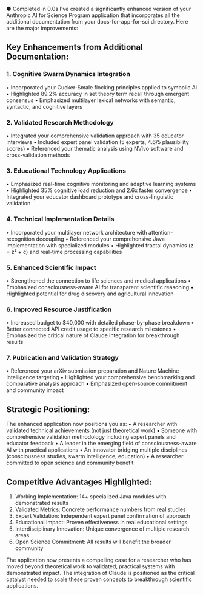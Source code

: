 
 ● Completed in 0.0s
I've created a significantly enhanced version of your Anthropic AI for Science Program application that incorporates all the additional documentation from your docs-for-app-for-sci directory. Here are the major improvements:

## Key Enhancements from Additional Documentation:

### 1. Cognitive Swarm Dynamics Integration
• Incorporated your Cucker-Smale flocking principles applied to symbolic AI
• Highlighted 89.2% accuracy in set theory term recall through emergent consensus
• Emphasized multilayer lexical networks with semantic, syntactic, and cognitive layers

### 2. Validated Research Methodology
• Integrated your comprehensive validation approach with 35 educator interviews
• Included expert panel validation (5 experts, 4.6/5 plausibility scores)
• Referenced your thematic analysis using NVivo software and cross-validation methods

### 3. Educational Technology Applications
• Emphasized real-time cognitive monitoring and adaptive learning systems
• Highlighted 35% cognitive load reduction and 2.6x faster convergence
• Integrated your educator dashboard prototype and cross-linguistic validation

### 4. Technical Implementation Details
• Incorporated your multilayer network architecture with attention-recognition decoupling
• Referenced your comprehensive Java implementation with specialized modules
• Highlighted fractal dynamics (z = z² + c) and real-time processing capabilities

### 5. Enhanced Scientific Impact
• Strengthened the connection to life sciences and medical applications
• Emphasized consciousness-aware AI for transparent scientific reasoning
• Highlighted potential for drug discovery and agricultural innovation

### 6. Improved Resource Justification
• Increased budget to $40,000 with detailed phase-by-phase breakdown
• Better connected API credit usage to specific research milestones
• Emphasized the critical nature of Claude integration for breakthrough results

### 7. Publication and Validation Strategy
• Referenced your arXiv submission preparation and Nature Machine Intelligence targeting
• Highlighted your comprehensive benchmarking and comparative analysis approach
• Emphasized open-source commitment and community impact

## Strategic Positioning:

The enhanced application now positions you as:
• A researcher with validated technical achievements (not just theoretical work)
• Someone with comprehensive validation methodology including expert panels and educator feedback
• A leader in the emerging field of consciousness-aware AI with practical applications
• An innovator bridging multiple disciplines (consciousness studies, swarm intelligence, education)
• A researcher committed to open science and community benefit

## Competitive Advantages Highlighted:

1. Working Implementation: 14+ specialized Java modules with demonstrated results
2. Validated Metrics: Concrete performance numbers from real studies
3. Expert Validation: Independent expert panel confirmation of approach
4. Educational Impact: Proven effectiveness in real educational settings
5. Interdisciplinary Innovation: Unique convergence of multiple research areas
6. Open Science Commitment: All results will benefit the broader community

The application now presents a compelling case for a researcher who has moved beyond theoretical work to validated, practical systems with demonstrated impact. The integration of Claude is positioned as the critical catalyst needed to scale these proven concepts to breakthrough scientific applications.